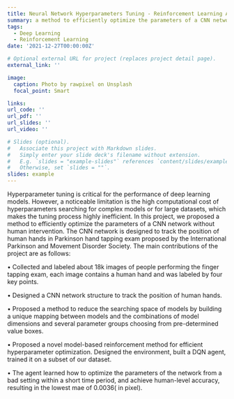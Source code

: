 ```yaml
---
title: Neural Network Hyperparameters Tuning - Reinforcement Learning Approach
summary: a method to efficiently optimize the parameters of a CNN network without human intervention.
tags:
  - Deep Learning
  - Reinforcement Learning
date: '2021-12-27T00:00:00Z'

# Optional external URL for project (replaces project detail page).
external_link: ''

image:
  caption: Photo by rawpixel on Unsplash
  focal_point: Smart

links:
url_code: ''
url_pdf: ''
url_slides: ''
url_video: ''

# Slides (optional).
#   Associate this project with Markdown slides.
#   Simply enter your slide deck's filename without extension.
#   E.g. `slides = "example-slides"` references `content/slides/example-slides.md`.
#   Otherwise, set `slides = ""`.
slides: example
---
```


Hyperparameter tuning is critical for the performance of deep learning models. However, a noticeable limitation is the high computational cost of hyperparameters searching for complex models or for large datasets, which makes the tuning process highly inefficient. In this project, we proposed a method to efficiently optimize the parameters of a CNN network without human intervention. The CNN network is designed to track the position of human hands in Parkinson hand tapping exam proposed by the International Parkinson and Movement Disorder Society. The main contributions of the project are as follows:

• Collected and labeled about 18k images of people performing the finger tapping exam, each image contains a human hand and was labeled by four key points.

• Designed a CNN network structure to track the position of human hands.

• Proposed a method to reduce the searching space of models by building a unique mapping between models and the combinations of model dimensions and several parameter groups choosing from pre-determined value boxes.

• Proposed a novel model-based reinforcement method for efficient hyperparameter optimization. Designed the environment, built a DQN agent, trained it on a subset of our dataset.

• The agent learned how to optimize the parameters of the network from a bad setting within a short time period, and achieve human-level accuracy, resulting in the lowest mae of 0.0036( in pixel).
